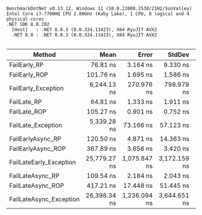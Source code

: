 ```

BenchmarkDotNet v0.13.12, Windows 11 (10.0.22000.2538/21H2/SunValley)
Intel Core i7-7700HQ CPU 2.80GHz (Kaby Lake), 1 CPU, 8 logical and 4 physical cores
.NET SDK 8.0.202
  [Host]   : .NET 8.0.3 (8.0.324.11423), X64 RyuJIT AVX2
  .NET 8.0 : .NET 8.0.3 (8.0.324.11423), X64 RyuJIT AVX2


```
| Method                  | Mean         | Error        | StdDev       | Median       | Allocated |
|------------------------ |-------------:|-------------:|-------------:|-------------:|----------:|
| FailEarly_RP            |     76.81 ns |     3.164 ns |     9.330 ns |     72.74 ns |     208 B |
| FailEarly_ROP           |    101.76 ns |     1.695 ns |     1.586 ns |    102.22 ns |     480 B |
| FailEarly_Exception     |  6,244.13 ns |   270.976 ns |   798.979 ns |  6,227.70 ns |     360 B |
| FailLate_RP             |     64.81 ns |     1.333 ns |     1.911 ns |     64.44 ns |     208 B |
| FailLate_ROP            |    105.27 ns |     0.901 ns |     0.752 ns |    105.15 ns |     480 B |
| FailLate_Exception      |  5,339.28 ns |    73.166 ns |    57.123 ns |  5,330.28 ns |     360 B |
| FailEarlyAsync_RP       |    120.50 ns |     4.871 ns |    14.363 ns |    111.27 ns |     352 B |
| FailEarlyAsync_ROP      |    367.89 ns |     3.656 ns |     3.420 ns |    367.12 ns |    1200 B |
| FailLateEarly_Exception | 25,779.27 ns | 1,075.847 ns | 3,172.159 ns | 23,792.57 ns |    2384 B |
| FailLateAsync_RP        |    109.54 ns |     2.184 ns |     2.043 ns |    108.65 ns |     352 B |
| FailLateAsync_ROP       |    417.21 ns |    17.448 ns |    51.445 ns |    383.51 ns |    1200 B |
| FailLateAsync_Exception | 26,398.34 ns | 1,236.094 ns | 3,644.651 ns | 23,839.58 ns |    2384 B |
